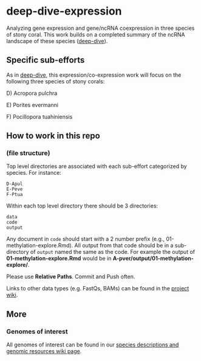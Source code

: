 # deep-dive-expression

Analyzing gene expression and gene/ncRNA coexpression in three species of stony coral. This work builds on a completed summary of the ncRNA landscape of these species ([deep-dive](https://github.com/urol-e5/deep-dive)).

## Specific sub-efforts

As in [deep-dive](https://github.com/urol-e5/deep-dive), this expression/co-expression work will focus on the following three species of stony corals:

D)  Acropora pulchra

E)  Porites evermanni

F)  Pocillopora tuahiniensis

## How to work in this repo
### (file structure)

Top level directories are associated with each sub-effort categorized by species. For instance:

```         
D-Apul
E-Peve
F-Ptua
```

Within each top level directory there should be 3 directories:

```         
data
code
output
```

Any document in `code` should start with a 2 number prefix (e.g., 01-methylation-explore.Rmd). All output from that code should be in a sub-directory of `output` named the same as the code. For example the output of **01-methylation-explore.Rmd** would be in **A-pver/output/01-methylation-explore/**.

Please use **Relative Paths**. Commit and Push often.

Links to other data types (e.g. FastQs, BAMs) can be found in the [project wiki](https://github.com/urol-e5/deep-dive-excpression/wiki).

## More
### Genomes of interest

All genomes of interest can be found in our [species descriptions and genomic resources wiki page](https://github.com/urol-e5/deep-dive-expression/wiki).
